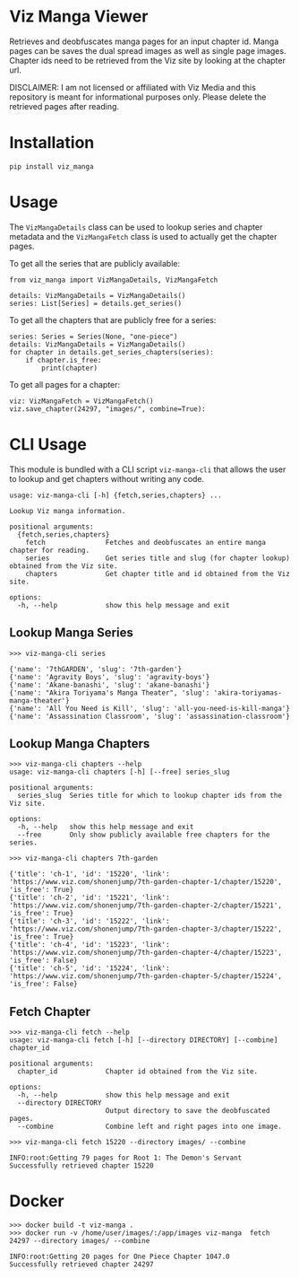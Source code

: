 # Viz Manga Viewer
Retrieves and deobfuscates manga pages for an input chapter id. Manga pages can be saves the dual spread images as well as single page images. Chapter ids need to be retrieved from the Viz site by looking at the chapter url.

DISCLAIMER: I am not licensed or affiliated with Viz Media and this repository is meant for informational purposes only. Please delete the retrieved pages after reading.

# Installation
```
pip install viz_manga
```

# Usage
The `VizMangaDetails` class can be used to lookup series and chapter metadata and the `VizMangaFetch` class is used to actually get the chapter pages.

To get all the series that are publicly available:
```
from viz_manga import VizMangaDetails, VizMangaFetch

details: VizMangaDetails = VizMangaDetails()
series: List[Series] = details.get_series()
```

To get all the chapters that are publicly free for a series:
```
series: Series = Series(None, "one-piece")
details: VizMangaDetails = VizMangaDetails()
for chapter in details.get_series_chapters(series):
    if chapter.is_free:
        print(chapter)
```

To get all pages for a chapter:
```
viz: VizMangaFetch = VizMangaFetch()
viz.save_chapter(24297, "images/", combine=True):
```

# CLI Usage
This module is bundled with a CLI script `viz-manga-cli` that allows the user to lookup and get chapters without writing any code.

```
usage: viz-manga-cli [-h] {fetch,series,chapters} ...

Lookup Viz manga information.

positional arguments:
  {fetch,series,chapters}
    fetch               Fetches and deobfuscates an entire manga chapter for reading.
    series              Get series title and slug (for chapter lookup) obtained from the Viz site.
    chapters            Get chapter title and id obtained from the Viz site.

options:
  -h, --help            show this help message and exit

```

## Lookup Manga Series
```
>>> viz-manga-cli series

{'name': '7thGARDEN', 'slug': '7th-garden'}
{'name': 'Agravity Boys', 'slug': 'agravity-boys'}
{'name': 'Akane-banashi', 'slug': 'akane-banashi'}
{'name': "Akira Toriyama's Manga Theater", 'slug': 'akira-toriyamas-manga-theater'}
{'name': 'All You Need is Kill', 'slug': 'all-you-need-is-kill-manga'}
{'name': 'Assassination Classroom', 'slug': 'assassination-classroom'}

```

## Lookup Manga Chapters
```
>>> viz-manga-cli chapters --help
usage: viz-manga-cli chapters [-h] [--free] series_slug

positional arguments:
  series_slug  Series title for which to lookup chapter ids from the Viz site.

options:
  -h, --help   show this help message and exit
  --free       Only show publicly available free chapters for the series.

>>> viz-manga-cli chapters 7th-garden

{'title': 'ch-1', 'id': '15220', 'link': 'https://www.viz.com/shonenjump/7th-garden-chapter-1/chapter/15220', 'is_free': True}
{'title': 'ch-2', 'id': '15221', 'link': 'https://www.viz.com/shonenjump/7th-garden-chapter-2/chapter/15221', 'is_free': True}
{'title': 'ch-3', 'id': '15222', 'link': 'https://www.viz.com/shonenjump/7th-garden-chapter-3/chapter/15222', 'is_free': True}
{'title': 'ch-4', 'id': '15223', 'link': 'https://www.viz.com/shonenjump/7th-garden-chapter-4/chapter/15223', 'is_free': False}
{'title': 'ch-5', 'id': '15224', 'link': 'https://www.viz.com/shonenjump/7th-garden-chapter-5/chapter/15224', 'is_free': False}

```

## Fetch Chapter
```
>>> viz-manga-cli fetch --help
usage: viz-manga-cli fetch [-h] [--directory DIRECTORY] [--combine] chapter_id

positional arguments:
  chapter_id            Chapter id obtained from the Viz site.

options:
  -h, --help            show this help message and exit
  --directory DIRECTORY
                        Output directory to save the deobfuscated pages.
  --combine             Combine left and right pages into one image.

>>> viz-manga-cli fetch 15220 --directory images/ --combine

INFO:root:Getting 79 pages for Root 1: The Demon's Servant
Successfully retrieved chapter 15220

```

# Docker
```
>>> docker build -t viz-manga .
>>> docker run -v /home/user/images/:/app/images viz-manga  fetch 24297 --directory images/ --combine

INFO:root:Getting 20 pages for One Piece Chapter 1047.0
Successfully retrieved chapter 24297

```